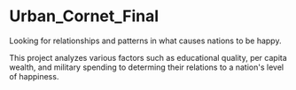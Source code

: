 # Urban_Cornet_Final
Looking for relationships and patterns in what causes nations to be happy.

This project analyzes various factors such as educational quality, per capita wealth, and military spending to determing their relations to a nation's level of happiness.
